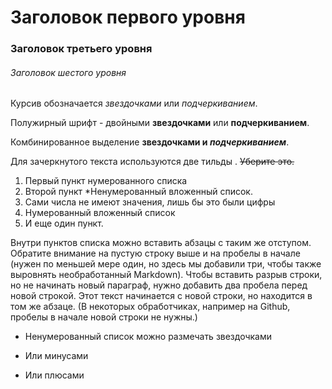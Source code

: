 # Заголовок первого уровня
### Заголовок третьего уровня 
###### Заголовок шестого уровня

Курсив обозначается *звездочками* или _подчеркиванием_.

Полужирный шрифт - двойными **звездочками** или __подчеркиванием__.

Комбинированное выделение **звездочками и _подчеркиванием_**.

Для зачеркнутого текста используются две тильды . ~~Уберите это.~~

1. Первый пункт нумерованного списка
2. Второй пункт
*Ненумерованный вложенный список.
1. Сами числа не имеют значения, лишь бы это были цифры
1. Нумерованный вложенный список
4. И еще один пункт.

Внутри пунктов списка можно вставить абзацы с таким же отступом. Обратите внимание на пустую строку выше и на пробелы в начале (нужен по меньшей мере один, но здесь мы добавили три, чтобы также выровнять необработанный Markdown).
Чтобы вставить разрыв строки, но не начинать новый параграф, нужно добавить два пробела перед новой строкой.
Этот текст начинается с новой строки, но находится в том же абзаце.
(В некоторых обработчиках, например на Github, пробелы в начале новой строки не нужны.)

* Ненумерованный список можно размечать звездочками
- Или минусами
+ Или плюсами
